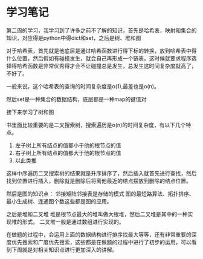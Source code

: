 # 学习笔记
第二周的学习，我学习到了许多之前不了解的知识，首先是哈希表，映射和集合的知识，对应得是python中得dict和set，之后是树、堆和图

对于哈希表，首先就是他底层是通过哈希函数进行得下标的转换，放到哈希表中得什么位置，然后假如有碰撞发生，就会自己再形成一个链表。这时候就要求程序选择得哈希函数是非常优秀得才会不让碰撞总是发生，总发生这时间复杂度就高了，不好了。

一般来说，这个哈希表的查询的时间复杂度是o(1),最差也是o(n)。

然后set是一种集合的数据结构，底层都是一种map的键值对

接下来学习了树和图

书里面比较重要的是二叉搜索树，搜索遍历是o(n)的时间复杂度，有以下几个特点。
1. 左子树上所有结点的值都小于他的根节点的值
2. 右子树上所有结点的值都大于他的根节点的值
3. 以此类推

这样中序遍历二叉搜索树的结果就是升序排序了，然后插入就首先进行查找，然后找到位置进行插入，删除就是删除后将离他最近的结点摆放到删除的结点位置。

然后是图的知识点：
邻接矩阵邻接表是存储的模式
图的最短路算法、拓扑排序、最小生成树、连通图个数这些都是图的应用。

之后是堆和二叉堆
堆是根节点最大的堆叫做大根堆，然后二叉堆是其中的一种实现堆的形式。
二叉堆一般是通过数组进行实现的。

在做题的过程中，会运用上面的数据结构进行排序找最大等等，还有非常重要的深度优先搜索和广度优先搜索，这些都是在做题的过程中进行了初步的运用，可以看到下周就是对相关知识点进行更加深入的讲解。